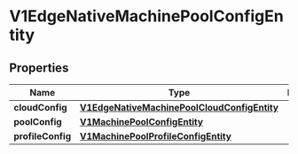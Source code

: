 # V1EdgeNativeMachinePoolConfigEntity

## Properties
Name | Type | Description | Notes
------------ | ------------- | ------------- | -------------
**cloudConfig** | [**V1EdgeNativeMachinePoolCloudConfigEntity**](V1EdgeNativeMachinePoolCloudConfigEntity.md) |  |  [optional]
**poolConfig** | [**V1MachinePoolConfigEntity**](V1MachinePoolConfigEntity.md) |  |  [optional]
**profileConfig** | [**V1MachinePoolProfileConfigEntity**](V1MachinePoolProfileConfigEntity.md) |  |  [optional]
